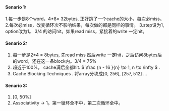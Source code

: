 #### Senario 1:

1.每一步是8个word，4*8= 32bytes, 正好跳了一个cache的大小，每次必miss。
2.每次必miss，改变循环次不影响结果，每次做的都是同样的事情。
3.step设为1, option改为1。 3/4 的访问hit。如果read miss，紧接着的write 一定hit。

#### Senario 2:

1. 每一步是2*4 = 8bytes, 先read miss 然后write 一定hit，之后访问8bytes后的word，还在这一条block内。3/4 = 75%
2. 趋近于100%， cache满后全都hit. $ \frac {n - 16 }{n} \to  1, n \to \infty $ . 
3. Cache Blocking Techniques . 将array分块成[0, 256], [257, 512] ...

#### Senario 3:

1. [0, 50%]
2. Associativity -> 1。第一循环全不中，第二次循环全中。